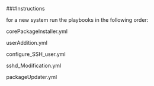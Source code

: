 ###Instructions

for a new system run the playbooks in the following order:

corePackageInstaller.yml

userAddition.yml

configure_SSH_user.yml

sshd_Modification.yml

packageUpdater.yml

